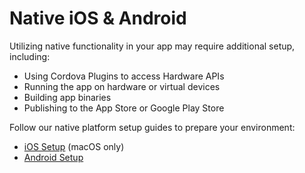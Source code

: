 ---
---

# Native iOS & Android

Utilizing native functionality in your app may require additional setup, including:

* Using Cordova Plugins to access Hardware APIs
* Running the app on hardware or virtual devices
* Building app binaries
* Publishing to the App Store or Google Play Store

Follow our native platform setup guides to prepare your environment:

* [iOS Setup](/installation/ios) (macOS only)
* [Android Setup](/installation/android)
